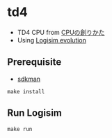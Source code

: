 # td4

- TD4 CPU from [CPUの創りかた](https://www.amazon.co.jp/CPU%E3%81%AE%E5%89%B5%E3%82%8A%E3%81%8B%E3%81%9F-%E6%B8%A1%E6%B3%A2-%E9%83%81/dp/4839909865)
- Using [Logisim evolution](https://github.com/logisim-evolution/logisim-evolution)

## Prerequisite

- [sdkman](https://sdkman.io/)

```
make install
```

## Run Logisim

```
make run
```
